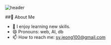 ![header](https://capsule-render.vercel.app/api?type=cylinder&suyeoung-jeong&color=auto&height=300&section=header&text=Nice%20To%20Meet%20You)

##👀 About Me
- 🌱 I enjoy learning new skills.
- 😄 Pronouns: web, AI, db
- 📫 How to reach me: sy.jeong100@gmail.com

<!--
**suyeong-jeong/suyeong-jeong** is a ✨ _special_ ✨ repository because its `README.md` (this file) appears on your GitHub profile.

Here are some ideas to get you started:

- 🔭 I’m currently working on ...
- 🌱 I’m currently learning ...
- 👯 I’m looking to collaborate on ...
- 🤔 I’m looking for help with ...
- 💬 Ask me about ...
- 📫 How to reach me: ...
- 😄 Pronouns: ...
- ⚡ Fun fact: ...
-->
